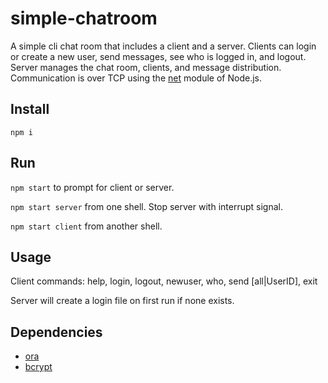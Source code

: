 # simple-chatroom
A simple cli chat room that includes a client and a server.  Clients can login or create a new user, send messages, see who is logged in, and logout.  Server manages the chat room, clients, and message distribution.  Communication is over TCP using the [net](https://nodejs.org/api/net.html) module of Node.js.

## Install

`npm i`

## Run

`npm start` to prompt for client or server.

`npm start server` from one shell. Stop server with interrupt signal.

`npm start client` from another shell.

## Usage

Client commands: help, login, logout, newuser, who, send [all|UserID], exit

Server will create a login file on first run if none exists.

## Dependencies

* [ora](https://github.com/sindresorhus/ora)
* [bcrypt](https://github.com/kelektiv/node.bcrypt.js)
